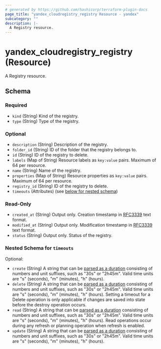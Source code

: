 ```yaml
---
# generated by https://github.com/hashicorp/terraform-plugin-docs
page_title: "yandex_cloudregistry_registry Resource - yandex"
subcategory: ""
description: |-
  A Registry resource.
---
```


# yandex_cloudregistry_registry (Resource)

A Registry resource.



<!-- schema generated by tfplugindocs -->
## Schema

### Required

- `kind` (String) Kind of the registry.
- `type` (String) Type of the registry.

### Optional

- `description` (String) Description of the registry.
- `folder_id` (String) ID of the folder that the registry belongs to.
- `id` (String) ID of the registry to delete.
- `labels` (Map of String) Resource labels as `key:value` pairs. Maximum of 64 per resource.
- `name` (String) Name of the registry.
- `properties` (Map of String) Resource properties as `key:value` pairs. Maximum of 64 per resource.
- `registry_id` (String) ID of the registry to delete.
- `timeouts` (Attributes) (see [below for nested schema](#nestedatt--timeouts))

### Read-Only

- `created_at` (String) Output only. Creation timestamp in [RFC3339](https://www.ietf.org/rfc/rfc3339.txt) text format.
- `modified_at` (String) Output only. Modification timestamp in [RFC3339](https://www.ietf.org/rfc/rfc3339.txt) text format.
- `status` (String) Output only. Status of the registry.

<a id="nestedatt--timeouts"></a>
### Nested Schema for `timeouts`

Optional:

- `create` (String) A string that can be [parsed as a duration](https://pkg.go.dev/time#ParseDuration) consisting of numbers and unit suffixes, such as "30s" or "2h45m". Valid time units are "s" (seconds), "m" (minutes), "h" (hours).
- `delete` (String) A string that can be [parsed as a duration](https://pkg.go.dev/time#ParseDuration) consisting of numbers and unit suffixes, such as "30s" or "2h45m". Valid time units are "s" (seconds), "m" (minutes), "h" (hours). Setting a timeout for a Delete operation is only applicable if changes are saved into state before the destroy operation occurs.
- `read` (String) A string that can be [parsed as a duration](https://pkg.go.dev/time#ParseDuration) consisting of numbers and unit suffixes, such as "30s" or "2h45m". Valid time units are "s" (seconds), "m" (minutes), "h" (hours). Read operations occur during any refresh or planning operation when refresh is enabled.
- `update` (String) A string that can be [parsed as a duration](https://pkg.go.dev/time#ParseDuration) consisting of numbers and unit suffixes, such as "30s" or "2h45m". Valid time units are "s" (seconds), "m" (minutes), "h" (hours).
